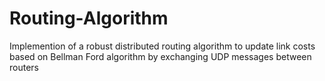 Routing-Algorithm
=================

Implemention of a robust distributed routing algorithm to update link costs based on Bellman Ford algorithm by exchanging UDP messages between routers

